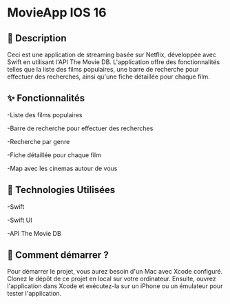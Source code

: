 # MovieApp IOS 16

## 📄 Description


Ceci est une application de streaming basée sur Netflix, développée avec Swift en utilisant l'API The Movie DB. L'application offre des fonctionnalités telles que la liste des films populaires, une barre de recherche pour effectuer des recherches, ainsi qu'une fiche détaillée pour chaque film.

## ✨ Fonctionnalités

-Liste des films populaires

-Barre de recherche pour effectuer des recherches

-Recherche par genre

-Fiche détaillée pour chaque film

-Map avec les cinemas autour de vous

## 🔧 Technologies Utilisées

-Swift

-Swift UI

-API The Movie DB


## 🚀 Comment démarrer ?
Pour démarrer le projet, vous aurez besoin d'un Mac avec Xcode configuré. Clonez le dépôt de ce projet en local sur votre ordinateur. Ensuite, ouvrez l'application dans Xcode et exécutez-la sur un iPhone ou un émulateur pour tester l'application.
